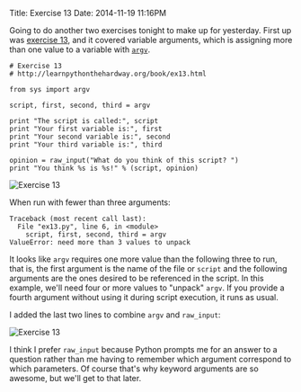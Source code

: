 Title: Exercise 13
Date: 2014-11-19 11:16PM

Going to do another two exercises tonight to make up for yesterday. First up was [exercise 13](http://learnpythonthehardway.org/book/ex13.html), and it covered variable arguments, which is assigning more than one value to a variable with [`argv`](https://docs.python.org/2/library/sys.html#sys.argv).

```
# Exercise 13
# http://learnpythonthehardway.org/book/ex13.html

from sys import argv

script, first, second, third = argv

print "The script is called:", script
print "Your first variable is:", first
print "Your second variable is:", second
print "Your third variable is:", third

opinion = raw_input("What do you think of this script? ")
print "You think %s is %s!" % (script, opinion)
```

![Exercise 13]({filename}/images/ex13-1.png "Exercise 13")

When run with fewer than three arguments:

```
Traceback (most recent call last):
  File "ex13.py", line 6, in <module>
    script, first, second, third = argv
ValueError: need more than 3 values to unpack
```

It looks like `argv` requires one more value than the following three to run, that is, the first argument is the name of the file or `script` and the following arguments are the ones desired to be referenced in the script. In this example, we'll need four or more values to "unpack" `argv`. If you provide a fourth argument without using it during script execution, it runs as usual.

I added the last two lines to combine `argv` and `raw_input`:

![Exercise 13]({filename}/images/ex13-2.png "Exercise 13")

I think I prefer `raw_input` because Python prompts me for an answer to a question rather than me having to remember which argument correspond to which parameters. Of course that's why keyword arguments are so awesome, but we'll get to that later.

